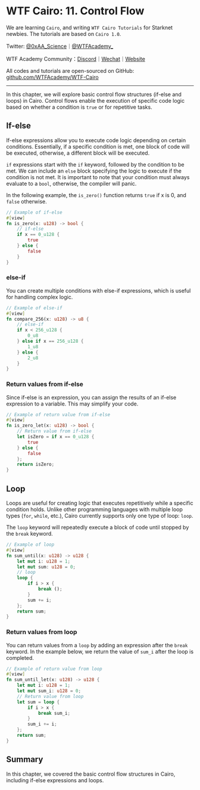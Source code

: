 # WTF Cairo: 11. Control Flow

We are learning `Cairo`, and writing `WTF Cairo Tutorials` for Starknet newbies. The tutorials are based on `Cairo 1.0`.

Twitter: [@0xAA_Science](https://twitter.com/0xAA_Science)｜[@WTFAcademy_](https://twitter.com/WTFAcademy_)

WTF Academy Community：[Discord](https://discord.wtf.academy)｜[Wechat](https://docs.google.com/forms/d/e/1FAIpQLSe4KGT8Sh6sJ7hedQRuIYirOoZK_85miz3dw7vA1-YjodgJ-A/viewform?usp=sf_link)｜[Website](https://wtf.academy)

All codes and tutorials are open-sourced on GitHub: [github.com/WTFAcademy/WTF-Cairo](https://github.com/WTFAcademy/WTF-Cairo)

---

In this chapter, we will explore basic control flow structures (if-else and loops) in Cairo. Control flows enable the execution of specific code logic based on whether a condition is `true` or for repetitive tasks.

## If-else

If-else expressions allow you to execute code logic depending on certain conditions. Essentially, if a specific condition is met, one block of code will be executed, otherwise, a different block will be executed. 

`if` expressions start with the `if` keyword, followed by the condition to be met. We can include an `else` block specifying the logic to execute if the condition is not met. It is important to note that your condition must always evaluate to a `bool`, otherwise, the compiler will panic.

In the following example, the `is_zero()` function returns `true` if x is 0, and `false` otherwise.

```rust
// Example of if-else
#[view]
fn is_zero(x: u128) -> bool {
    // if-else
    if x == 0_u128 {
        true
    } else {
        false
    }
}
```

### else-if

You can create multiple conditions with else-if expressions, which is useful for handling complex logic.

```rust
// Example of else-if
#[view]
fn compare_256(x: u128) -> u8 {
    // else-if
    if x < 256_u128 {
        0_u8
    } else if x == 256_u128 {
        1_u8
    } else {
        2_u8
    }
}
```

### Return values from if-else

Since if-else is an expression, you can assign the results of an if-else expression to a variable. This may simplify your code.

```rust
// Example of return value from if-else
#[view]
fn is_zero_let(x: u128) -> bool {
    // Return value from if-else
    let isZero = if x == 0_u128 {
        true
    } else {
        false
    };
    return isZero;
}
```

## Loop

Loops are useful for creating logic that executes repetitively while a specific condition holds. Unlike other programming languages with multiple loop types (`for`, `while`, etc.), Cairo currently supports only one type of loop: `loop`.

The `loop` keyword will repeatedly execute a block of code until stopped by the `break` keyword.

```rust
// Example of loop
#[view]
fn sum_until(x: u128) -> u128 {
    let mut i: u128 = 1;
    let mut sum: u128 = 0;
    // loop
    loop {
        if i > x {
            break ();
        }
        sum += i;
    };
    return sum;
}
```

### Return values from loop

You can return values from a `loop` by adding an expression after the `break` keyword. In the example below, we return the value of `sum_i` after the loop is completed.

```rust
// Example of return value from loop
#[view]
fn sum_until_let(x: u128) -> u128 {
    let mut i: u128 = 1;
    let mut sum_i: u128 = 0;
    // Return value from loop
    let sum = loop {
        if i > x {
            break sum_i;
        }
        sum_i += i;
    };
    return sum;
}
```

## Summary

In this chapter, we covered the basic control flow structures in Cairo, including if-else expressions and loops.
